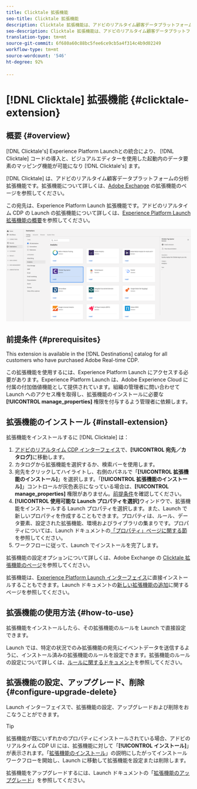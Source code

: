 ```yaml
---
title: Clicktale 拡張機能
seo-title: Clicktale 拡張機能
description: Clicktale 拡張機能は、アドビのリアルタイム顧客データプラットフォームの分析宛先です。拡張機能について詳しくは、Adobe Exchange の拡張機能のページを参照してください。
seo-description: Clicktale 拡張機能は、アドビのリアルタイム顧客データプラットフォームの分析宛先です。拡張機能について詳しくは、Adobe Exchange の拡張機能のページを参照してください。
translation-type: tm+mt
source-git-commit: 6f680a60c88bc5fee6ce9cb5a4f314c4b9d02249
workflow-type: tm+mt
source-wordcount: '546'
ht-degree: 92%

---
```



# [!DNL Clicktale] 拡張機能 {#clicktale-extension}

## 概要 {#overview}

[!DNL Clicktale's] Experience Platform Launchとの統合により、 [!DNL Clicktale] コードの導入と、ビジュアルエディターを使用した起動内のデータ要素のマッピング機能が可能になり [!DNL Clicktale's] ます。

[!DNL Clicktale] は、アドビのリアルタイム顧客データプラットフォームの分析拡張機能です。拡張機能について詳しくは、[Adobe Exchange](https://exchange.adobe.com/experiencecloud.details.100082.html) の拡張機能のページを参照してください。

この宛先は、Experience Platform Launch 拡張機能です。アドビのリアルタイム CDP の Launch の拡張機能について詳しくは、[Experience Platform Launch 拡張機能の概要](/help/rtcdp/destinations/experience-platform-launch-extensions.md)を参照してください。

![Clicktale 拡張機能](assets/clicktale-extension.png)


## 前提条件 {#prerequisites}

This extension is available in the [!DNL Destinations] catalog for all customers who have purchased Adobe Real-time CDP.

この拡張機能を使用するには、Experience Platform Launch にアクセスする必要があります。Experience Platform Launch は、Adobe Experience Cloud に付属の付加価値機能として提供されています。組織の管理者に問い合わせて Launch へのアクセス権を取得し、拡張機能のインストールに必要な **[!UICONTROL manage_properties]** 権限を付与するよう管理者に依頼します。

## 拡張機能のインストール {#install-extension}

拡張機能をインストールするに [!DNL Clicktale] は：

1. [アドビのリアルタイム CDP インターフェイス](http://platform.adobe.com/)で、**[!UICONTROL 宛先／カタログ]**&#x200B;に移動します。
2. カタログから拡張機能を選択するか、検索バーを使用します。
3. 宛先をクリックしてハイライトし、右側のパネルで「**[!UICONTROL 拡張機能のインストール]**」を選択します。「**[!UICONTROL 拡張機能のインストール]**」コントロールが灰色表示になっている場合は、**[!UICONTROL manage_properties]** 権限がありません。[前提条件](#prerequisites)を確認してください。
4. **[!UICONTROL 使用可能な Launch プロパティを選択]**&#x200B;ウィンドウで、拡張機能をインストールする Launch プロパティを選択します。また、Launch で新しいプロパティを作成することもできます。プロパティは、ルール、データ要素、設定された拡張機能、環境およびライブラリの集まりです。プロパティについては、Launch ドキュメントの[「プロパティ」ページに関する節](https://docs.adobe.com/content/help/ja-JP/launch/using/reference/admin/companies-and-properties.html#プロパティページ)を参照してください。
5. ワークフローに従って、Launch でインストールを完了します。

拡張機能の設定オプションについて詳しくは、Adobe Exchange の [Clicktale 拡張機能のページ](https://exchange.adobe.com/experiencecloud.details.100082.html)を参照してください。

拡張機能は、[Experience Platform Launch インターフェイス](https://launch.adobe.com/)に直接インストールすることもできます。Launch ドキュメントの[新しい拡張機能の追加](https://docs.adobe.com/content/help/ja-JP/launch/using/reference/manage-resources/extensions/overview.html#add-a-new-extension)に関するページを参照してください。


## 拡張機能の使用方法 {#how-to-use}

拡張機能をインストールしたら、その拡張機能のルールを Launch で直接設定できます。

Launch では、特定の状況でのみ拡張機能の宛先にイベントデータを送信するように、インストール済みの拡張機能のルールを設定できます。拡張機能のルールの設定について詳しくは、[ルールに関するドキュメント](https://docs.adobe.com/help/ja-JP/launch/using/reference/manage-resources/rules.html)を参照してください。

## 拡張機能の設定、アップグレード、削除 {#configure-upgrade-delete}

Launch インターフェイスで、拡張機能の設定、アップグレードおよび削除をおこなうことができます。

>[!TIP]
>
>拡張機能が既にいずれかのプロパティにインストールされている場合、アドビのリアルタイム CDP UI には、拡張機能に対して「**[!UICONTROL インストール]**」が表示されます。「[拡張機能のインストール](#install-extension)」の説明にしたがってインストールワークフローを開始し、Launch に移動して拡張機能を設定または削除します。

拡張機能をアップグレードするには、Launch ドキュメントの「[拡張機能のアップグレード](https://docs.adobe.com/content/help/ja-JP/launch/using/reference/manage-resources/extensions/extension-upgrade.html)」を参照してください。



